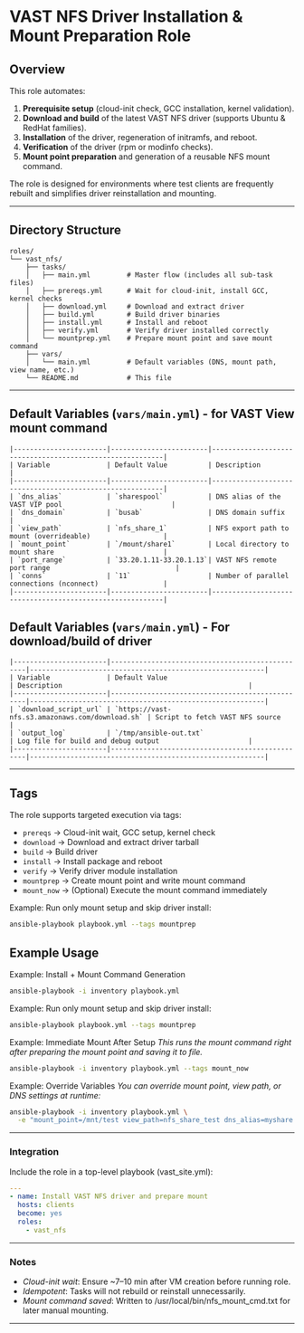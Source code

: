 # VAST NFS Driver Installation & Mount Preparation Role

## Overview

This role automates:
1. **Prerequisite setup** (cloud-init check, GCC installation, kernel validation).
2. **Download and build** of the latest VAST NFS driver (supports Ubuntu & RedHat families).
3. **Installation** of the driver, regeneration of initramfs, and reboot.
4. **Verification** of the driver (rpm or modinfo checks).
5. **Mount point preparation** and generation of a reusable NFS mount command.

The role is designed for environments where test clients are frequently rebuilt and simplifies driver reinstallation and mounting.

---

## Directory Structure

```text
roles/
└── vast_nfs/
    ├── tasks/
    │   ├── main.yml         # Master flow (includes all sub-task files)
    │   ├── prereqs.yml      # Wait for cloud-init, install GCC, kernel checks
    │   ├── download.yml     # Download and extract driver
    │   ├── build.yml        # Build driver binaries
    │   ├── install.yml      # Install and reboot
    │   ├── verify.yml       # Verify driver installed correctly
    │   └── mountprep.yml    # Prepare mount point and save mount command
    ├── vars/
    │   └── main.yml         # Default variables (DNS, mount path, view name, etc.)
    └── README.md            # This file
```

---

## Default Variables (`vars/main.yml`) - for VAST View mount command

```text
|-----------------------|------------------------|----------------------------------------------------------|
| Variable              | Default Value          | Description                                              |
|-----------------------|------------------------|----------------------------------------------------------|
| `dns_alias`           | `sharespool`           | DNS alias of the VAST VIP pool                           |
| `dns_domain`          | `busab`                | DNS domain suffix                                        |
| `view_path`           | `nfs_share_1`          | NFS export path to mount (overrideable)                  |
| `mount_point`         | `/mount/share1`        | Local directory to mount share                           |
| `port_range`          | `33.20.1.11-33.20.1.13`| VAST NFS remote port range                               |
| `conns`               | `11`                   | Number of parallel connections (nconnect)                |
|-----------------------|------------------------|----------------------------------------------------------|
```

## Default Variables (`vars/main.yml`) - For download/build of driver

```text
|-----------------------|-------------------------------------------------|----------------------------------------------------------|
| Variable              | Default Value                                   | Description                                              |
|-----------------------|-------------------------------------------------|----------------------------------------------------------|
| `download_script_url` | `https://vast-nfs.s3.amazonaws.com/download.sh` | Script to fetch VAST NFS source                          |
| `output_log`          | `/tmp/ansible-out.txt`                          | Log file for build and debug output                      |
|-----------------------|-------------------------------------------------|----------------------------------------------------------|
```

---

## Tags

The role supports targeted execution via tags:

- `prereqs`   → Cloud-init wait, GCC setup, kernel check  
- `download`  → Download and extract driver tarball  
- `build`     → Build driver  
- `install`   → Install package and reboot  
- `verify`    → Verify driver module installation  
- `mountprep` → Create mount point and write mount command  
- `mount_now` → (Optional) Execute the mount command immediately  

Example: Run only mount setup and skip driver install:
```bash
ansible-playbook playbook.yml --tags mountprep
```

## Example Usage

Example: Install + Mount Command Generation

```bash
ansible-playbook -i inventory playbook.yml
```

Example: Run only mount setup and skip driver install:
```bash
ansible-playbook playbook.yml --tags mountprep
```

Example: Immediate Mount After Setup
*This runs the mount command right after preparing the mount point and saving it to file.*
```bash
ansible-playbook -i inventory playbook.yml --tags mount_now
```

Example: Override Variables
*You can override mount point, view path, or DNS settings at runtime:*
```bash
ansible-playbook -i inventory playbook.yml \
  -e "mount_point=/mnt/test view_path=nfs_share_test dns_alias=myshare dns_domain=corp"
```

---
### Integration

Include the role in a top-level playbook (vast_site.yml):

```yaml
---
- name: Install VAST NFS driver and prepare mount
  hosts: clients
  become: yes
  roles:
    - vast_nfs
```

---

### Notes

- *Cloud-init wait*: Ensure ~7–10 min after VM creation before running role.
- *Idempotent*: Tasks will not rebuild or reinstall unnecessarily.
- *Mount command saved*: Written to /usr/local/bin/nfs_mount_cmd.txt for later manual mounting.

---
